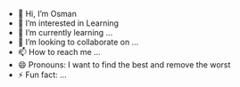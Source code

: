 - 👋 Hi, I’m Osman 
- 👀 I’m interested in Learning
- 🌱 I’m currently learning ...
- 💞️ I’m looking to collaborate on ...
- 📫 How to reach me ...
- 😄 Pronouns: I want to find the best and remove the worst
- ⚡ Fun fact: ...

<!---I am in the fun.
osmanhaker/osmanhaker is a ✨ special ✨ repository because its `README.md` (this file) appears on your GitHub profile.
You can click the Preview link to take a look at your changes.
--->
